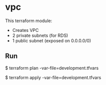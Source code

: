 # vpc

This terraform module:

* Creates VPC
* 2 private subnets (for RDS)
* 1 public subnet (exposed on 0.0.0.0/0)

## Run
$ terraform plan -var-file=development.tfvars

$ terraform apply -var-file=development.tfvars

